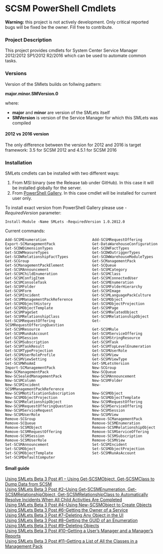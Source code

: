 # SCSM PowerShell Cmdlets 

<b>Warning:</b> this project is not actively development. Only critical reported bugs will be fixed be the owner. Fill free to contribute.

### Project Description
This project provides cmdlets for System Center Service Manager 2012/2012 SP1/2012 R2/2016 which can be used to automate common tasks.

### Versions
Version of the SMlets builds on follwing pattern:

<b>major.minor.SMVersion.0</b>

where:
 - <b>major</b> and <b>minor</b> are version of the SMLets itself
 - <b>SMVersion</b> is version of the Service Manager for which this SMLets was compiled


#### 2012 vs 2016 version
The only difference between the version for 2012 and 2016 is target framework: 3.5 for SCSM 2012 and 4.5.1 for SCSM 2016

### Installation
SMLets cmdlets can be installed with two different ways:
1. From MSI binary (see the Release tab under GitHub). In this case it will be installed globally for the server.
2. From [PowerShell Gallery](https://www.powershellgallery.com/packages/SMLets). In this case cmdlet will be installed for current user only.

To install exact version from PowerShell Gallery please use <i>-RequiredVersion</i> parameter:

`Install-Module -Name SMLets -RequiredVersion 1.0.2012.0`

Current commands:
```
Add-SCSMEnumeration                     Add-SCSMRequestOffering
Export-SCManagementPack                 Get-DataWarehouseConfiguration
Get-SCDWDimensionTypes                  Get-SCDWFactTypes
Get-SCDWMeasureTypes                    Get-SCDWOutriggerTypes
Get-SCDWRelationshipFactTypes           Get-SCDWWarehouseModuleTypes
Get-SCGroup                             Get-SCManagementPack
Get-SCManagementPackElement             Get-SCQueue
Get-SCSMAnnouncement                    Get-SCSMCategory
Get-SCSMChildEnumeration                Get-SCSMClass
Get-SCSMConfigItem                      Get-SCSMConnectedUser
Get-SCSMConsoleTask                     Get-SCSMEnumeration
Get-SCSMFolder                          Get-SCSMFolderHierarchy
Get-SCSMForm                            Get-SCSMImage
Get-SCSMIncident                        Get-SCSMLanguagePackCulture
Get-SCSMManagementPackReference         Get-SCSMObject
Get-SCSMObjectHistory                   Get-SCSMObjectProjection
Get-SCSMObjectTemplate                  Get-SCSMPage
Get-SCSMPageSet                         Get-SCSMRelatedObject
Get-SCSMRelationshipClass               Get-SCSMRelationshipObject
Get-SCSMRequestOffering                 Get-SCSMRequestOfferingQuestion
Get-SCSMResource                        Get-SCSMRule
Get-SCSMRunAsAccount                    Get-SCSMServiceOffering
Get-SCSMSession                         Get-SCSMStringResource
Get-SCSMSubscription                    Get-SCSMTask
Get-SCSMTaskResult                      Get-SCSMTopLevelEnumeration
Get-SCSMTypeProjection                  Get-SCSMUserRole
Get-SCSMUserRoleProfile                 Get-SCSMView
Get-SCSMViewSetting                     Get-SCSMViewType
Get-SCSMWhoAmI                          Get-SMLetsVersion
Import-SCManagementPack                 New-SCGroup
New-SCManagementPack                    New-SCQueue
New-SCSealedManagementPack              New-SCSMAnnouncement
New-SCSMColumn                          New-SCSMFolder
New-SCSMIncident                        New-SCSMManagementPackReference
New-SCSMNotificationSubscription        New-SCSMObject
New-SCSMObjectProjection                New-SCSMObjectTemplate
New-SCSMRelationshipObject              New-SCSMRequestOffering
New-SCSMRequestOfferingQuestion         New-SCSMServiceOffering
New-SCSMServiceRequest                  New-SCSMSession
New-SCSMUserRole                        New-SCSMView
Remove-SCGroup                          Remove-SCManagementPack
Remove-SCQueue                          Remove-SCSMEnumeration
Remove-SCSMObject                       Remove-SCSMRelationshipObject
Remove-SCSMRequestOffering              Remove-SCSMServiceOffering
Remove-SCSMSession                      Remove-SCSMSubscription
Remove-SCSMUserRole                     Remove-SCSMView
Set-SCSMAnnouncement                    Set-SCSMIncident
Set-SCSMObject                          Set-SCSMObjectProjection
Set-SCSMObjectTemplate                  Set-SCSMRunAsAccount
Set-SCSMDefaultComputer
```

#### Small guide
   [Using SMLets Beta 3 Post #1 – Using Get-SCSMObject, Get-SCSMClass to Dump Data from SCSM](http://blogs.technet.com/b/servicemanager/archive/2011/04/21/using-smlets-beta-3-post-1-using-get-scsmobject-get-scsmclass-to-dump-data-from-scsm.aspx)  
   [Using SMLets Beta 3 Post #2–Using Get-SCSMEnumeration, Get-SCSMRelationshipObject, Get-SCSMRelationshipClass to Automatically Resolve Incidents When All Child Activities Are Completed](http://blogs.technet.com/b/servicemanager/archive/2011/04/21/using-smlets-beta-3-post-2-using-get-scsmenumeration-get-scsmrelationshipobject-get-scsmrelationshipclass-to-automatically-resolve-incidents-when-all-child-activities-are-completed.aspx)  
   [Using SMLets Beta 3 Post #4–Using New-SCSMObject to Create Objects](http://blogs.technet.com/b/servicemanager/archive/2011/05/03/using-smlets-beta-3-post-4-using-new-scsmobject-to-create-objects.aspx)  
   [Using SMLets Beta 3 Post #6–Getting the Owner of a Service](http://blogs.technet.com/b/servicemanager/archive/2011/05/24/using-smlets-beta-3-post-6-getting-the-owner-of-a-service.aspx)  
   [Using SMLets Beta 3 Post #7–Deleting Any Object in the UI](http://blogs.technet.com/b/servicemanager/archive/2011/05/25/using-smlets-beta-3-post-7-deleting-any-object-in-the-ui.aspx)  
   [Using SMLets Beta 3 Post #8–Getting the GUID of an Enumeration](http://blogs.technet.com/b/servicemanager/archive/2011/06/24/using-smlets-beta-3-post-8-getting-the-guid-of-an-enumeration.aspx)  
   [Using SMLets Beta 3 Post #9–Deleting Objects](http://blogs.technet.com/b/servicemanager/archive/2011/07/13/using-smlets-beta-3-post-9-deleting-objects.aspx)  
   [Using SMLets Beta 3 Post #10–Getting a User’s Manager and a Manager’s Reports](http://blogs.technet.com/b/servicemanager/archive/2011/12/03/using-smlets-beta-3-post-10-getting-a-user-s-manager-and-a-manager-s-reports.aspx)  
   [Using SMLets Beta 3 Post #11–Getting a List of All the Classes in a Management Pack](http://blogs.technet.com/b/servicemanager/archive/2012/01/04/using-smlets-beta-3-post-11-getting-a-list-of-all-the-classes-in-a-management-pack.aspx)  

